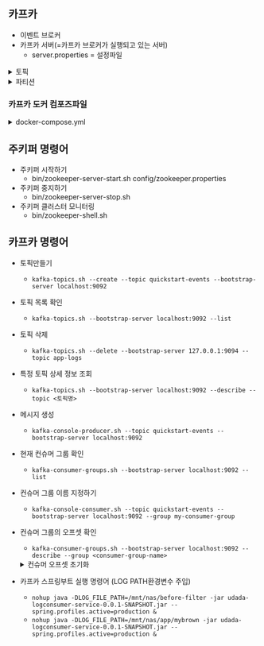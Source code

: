## 카프카
* 이벤트 브로커
* 카프카 서버(=카프카 브로커가 실행되고 있는 서버)
  * server.properties = 설정파일
<details>
<summary>토픽</summary>

  * 메시지들이 저장되는 이름 붙은 공간
    * 예시
      * 'logs': 로그 메시지 저장
      * 'order-created': 주문 생성 이벤트 저장
  * 카프카에서 모든 메시지는 토픽 단위로 발행/구독
</details>


<details>
<summary>파티션</summary>

  * 토픽의 물리적 분할 단위
  * 각 파티션은 메시지를 순서대로 저장
  * 파티션을 나누는 이유
    * 병렬 처리
    * 성능 향상
    * 확장성 확보
</details>


### 카프카 도커 컴포즈파일
<details>
<summary>docker-compose.yml</summary>

```docker
version: '2'

networks:
  app-tier:
    driver: bridge

services:
  kafka:
    image: 'bitnami/kafka:latest'
    networks:
      - app-tier
    environment:
      - KAFKA_CFG_NODE_ID=0
      - KAFKA_CFG_PROCESS_ROLES=controller,broker
      - KAFKA_CFG_LISTENERS=PLAINTEXT://:9092,CONTROLLER://:9093
      - KAFKA_CFG_LISTENER_SECURITY_PROTOCOL_MAP=CONTROLLER:PLAINTEXT,PLAINTEXT:PLAINTEXT
      - KAFKA_CFG_CONTROLLER_QUORUM_VOTERS=0@kafka:9093
      - KAFKA_CFG_CONTROLLER_LISTENER_NAMES=CONTROLLER
  kafka-producer:
    image: 'udada-kafka-service'
    networks:
      - app-tier
```

* 카프카 브로커용으로 작성됨
* `KAFKA_CFG_LISTENERS` : 카프카 브로커가 메시지를 받는 포트를 설정함
* `CONTROLLER`: 카프카 클러스터에서 컨트롤러 역할을 맡는 리스너를 설정
  * 컨드롤러
    * 클러스터 내에서 하나만 존재
    * 파티션 리더 할당
    * 클러스터 상태 관리하는 역할
    * 각 브로커가 컨트롤러를 참조
  ### 전체 흐름
  1. 도커 컴포즈 파일 실행
  2. 카프카 브로커 실행(메시지 큐 역할, 9092 포트 리스닝)
  3. 프로듀서와 컨슈머 모두 9092 포트를 사용해 메시지를 주고받음
  * 컨트롤러는 9093 포트를 사용해서 카프카 크러스터 관리
</details>

## 주키퍼 명령어
* 주키퍼 시작하기
  * bin/zookeeper-server-start.sh config/zookeeper.properties
* 주키퍼 중지하기
  * bin/zookeeper-server-stop.sh
* 주키퍼 클러스터 모니터링
  * bin/zookeeper-shell.sh <zookeeper-connect-string>

## 카프카 명령어
* 토픽만들기
  * `kafka-topics.sh --create --topic quickstart-events --bootstrap-server localhost:9092`
* 토픽 목록 확인
  * `kafka-topics.sh --bootstrap-server localhost:9092 --list`
* 토픽 삭제
  * `kafka-topics.sh --delete --bootstrap-server 127.0.0.1:9094 --topic app-logs`
* 특정 토픽 상세 정보 조회
  * `kafka-topics.sh --bootstrap-server localhost:9092 --describe --topic <토픽명>`
* 메시지 생성
  * `kafka-console-producer.sh --topic quickstart-events --bootstrap-server localhost:9092`
* 현재 컨슈머 그룹 확인
  * `kafka-consumer-groups.sh --bootstrap-server localhost:9092 --list`
* 컨슈머 그룹 이름 지정하기
  * `kafka-console-consumer.sh --topic quickstart-events --bootstrap-server localhost:9092 --group my-consumer-group`
* 컨슈머 그룹의 오프셋 확인
  * `kafka-consumer-groups.sh --bootstrap-server localhost:9092 --describe --group <consumer-group-name>`

  <details>
  <summary>컨슈머 오프셋 초기화</summary>

  ```
  kafka-consumer-groups.sh --bootstrap-server localhost:9092 \
    --group my-consumer-group \
    --reset-offsets --to-earliest --execute 
    
    
    // 오프셋 초기화전 미리 확인 명령어
  kafka-consumer-groups.sh --bootstrap-server localhost:9092 \
  --group my-consumer-group \
  --reset-offsets --to-earliest --dry-run


  kafka-consumer-groups.sh --bootstrap-server localhost:9092 \
    --group my-consumer-group \
    --topic quickstart-events \
    --reset-offsets --to-earliest --dry-run
  ```
  </details>

* 카프카 스프링부트 실행 명령어 (LOG PATH환경변수 주입)
  * `nohup java -DLOG_FILE_PATH=/mnt/nas/before-filter -jar udada-logconsumer-service-0.0.1-SNAPSHOT.jar --spring.profiles.active=production &`
  * `nohup java -DLOG_FILE_PATH=/mnt/nas/app/mybrown -jar udada-logconsumer-service-0.0.1-SNAPSHOT.jar --spring.profiles.active=production &`

